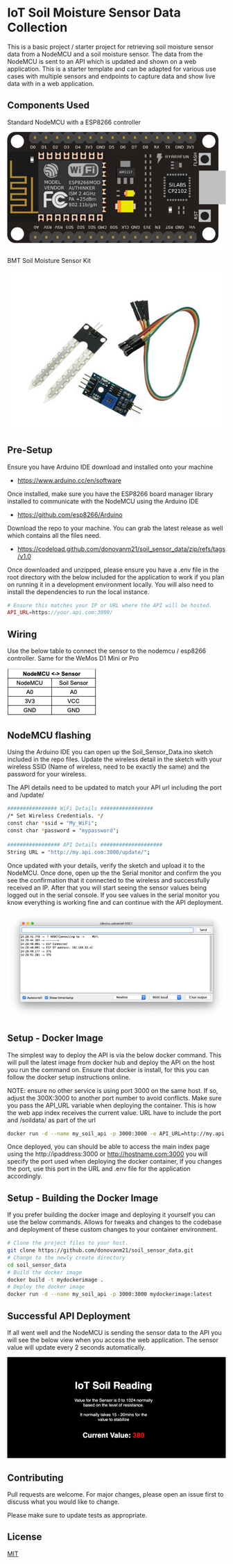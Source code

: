 # IoT Soil Moisture Sensor Data Collection

This is a basic project / starter project for retrieving soil moisture sensor data from a NodeMCU and a soil moisture sensor. The data from the NodeMCU is sent to an API which is updated and shown on a web application. This is a starter template and can be adapted for various use cases with multiple sensors and endpoints to capture data and show live data with in a web application.

## Components Used

Standard NodeMCU with a ESP8266 controller

<img src="https://raw.githubusercontent.com/donovanm21/soil_sensor_data/main/files/nodemcu.png" />

BMT Soil Moisture Sensor Kit

<img src="https://raw.githubusercontent.com/donovanm21/soil_sensor_data/main/files/soil_sensor.png" />

## Pre-Setup

Ensure you have Arduino IDE download and installed onto your machine

* https://www.arduino.cc/en/software

Once installed, make sure you have the ESP8266 board manager library installed to communicate with the NodeMCU using the Arduino IDE

* https://github.com/esp8266/Arduino

Download the repo to your machine. You can grab the latest release as well which contains all the files need.

* https://codeload.github.com/donovanm21/soil_sensor_data/zip/refs/tags/v1.0

Once downloaded and unzipped, please ensure you have a .env file in the root directory with the below included for the application to work if you plan on running it in a development environment locally. You will also need to install the dependencies to run the local instance.

``` php
# Ensure this matches your IP or URL where the API will be hosted.
API_URL=https://your.api.com:3000/
```
## Wiring

Use the below table to connect the sensor to the nodemcu / esp8266 controller. Same for the WeMos D1 Mini or Pro

<img src="https://raw.githubusercontent.com/donovanm21/soil_sensor_data/main/files/wiring.png" />

## NodeMCU flashing

Using the Arduino IDE you can open up the Soil_Sensor_Data.ino sketch included in the repo files. Update the wireless detail in the sketch with your wireless SSID (Name of wireless, need to be exactly the same) and the password for your wireless. 

The API details need to be updated to match your API url including the port and /update/ 

``` bash
################ WiFi Details #################
/* Set Wireless Credentials. */
const char *ssid = "My_WiFi";
const char *password = "mypassword";

################# API Details ####################
String URL = "http://my.api.com:3000/update/";
```

Once updated with your details, verify the sketch and upload it to the NodeMCU. Once done, open up the the Serial monitor and confirm the you see the confirmation that it connected to the wireless and successfully received an IP. After that you will start seeing the sensor values being logged out in the serial console. If you see values in the serial monitor you know everything is working fine and can continue with the API deployment.

<img src="https://raw.githubusercontent.com/donovanm21/soil_sensor_data/main/files/wifi.png" />

## Setup - Docker Image

The simplest way to deploy the API is via the below docker command. This will pull the latest image from docker hub and deploy the API on the host you run the command on. Ensure that docker is install, for this you can follow the docker setup instructions online.

NOTE: ensure no other service is using port 3000 on the same host. If so, adjust the 300X:3000 to another port number to avoid conflicts. Make sure you pass the API_URL variable when deploying the container. This is how the web app index receives the current value. URL have to include the port and /soildata/ as part of the url

``` bash
docker run -d --name my_soil_api -p 3000:3000 -e API_URL=http://my.api.com:3000/soildata/ donovanm21/iotsoilsensorapi
```
Once deployed, you can should be able to access the main index page using the http://ipaddress:3000 or http://hostname.com:3000 you will specify the port used when deploying the docker container, if you changes the port, use this port in the URL and .env file for the application accordingly.

## Setup - Building the Docker Image

If you prefer building the docker image and deploying it yourself you can use the below commands. Allows for tweaks and changes to the codebase and deployment of these custom changes to your container environment.

``` bash
# Clone the project files to your host.
git clone https://github.com/donovanm21/soil_sensor_data.git
# Change to the newly create directory
cd soil_sensor_data
# Build the docker image
docker build -t mydockerimage .
# Deploy the docker image
docker run -d --name my_soil_api -p 3000:3000 mydockerimage:latest
```

## Successful API Deployment

If all went well and the NodeMCU is sending the sensor data to the API you will see the below view when you access the web application. The sensor value will update every 2 seconds automatically.

<img src="https://raw.githubusercontent.com/donovanm21/soil_sensor_data/main/files/index.png" />

## Contributing
Pull requests are welcome. For major changes, please open an issue first to discuss what you would like to change.

Please make sure to update tests as appropriate.

## License
[MIT](https://choosealicense.com/licenses/mit/)